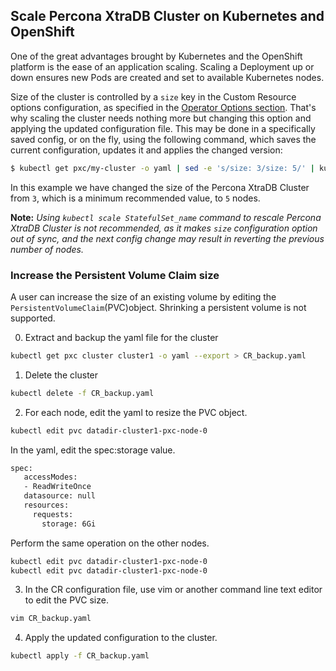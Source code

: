 Scale Percona XtraDB Cluster on Kubernetes and OpenShift
----------------------------------------------------------

One of the great advantages brought by Kubernetes and the OpenShift platform is the ease of an application scaling. Scaling a Deployment up or down ensures new Pods are created and set to available Kubernetes nodes.

Size of the cluster is controlled by a `size` key in the Custom Resource options configuration, as specified in the [Operator Options section](../configure/operator). That's why scaling the cluster needs nothing more but changing this option and applying the updated configuration file. This may be done in a specifically saved config, or on the fly, using the following command, which saves the current configuration, updates it and applies the changed version:

   ```bash
   $ kubectl get pxc/my-cluster -o yaml | sed -e 's/size: 3/size: 5/' | kubectl apply -f -
   ```

In this example we have changed the size of the Percona XtraDB Cluster from `3`, which is a minimum recommended value, to `5` nodes.

**Note:** *Using ```kubectl scale StatefulSet_name``` command to rescale Percona XtraDB Cluster is not recommended, as it makes `size` configuration option out of sync, and the next config change may result in reverting the previous number of nodes.*

### Increase the Persistent Volume Claim size

A user can increase the size of an existing volume by editing the `PersistentVolumeClaim`(PVC)object. Shrinking a persistent volume is not supported.

0. Extract and backup the yaml file for the cluster 

```bash
kubectl get pxc cluster cluster1 -o yaml --export > CR_backup.yaml
```

1. Delete the cluster

```bash
kubectl delete -f CR_backup.yaml
```

2. For each node, edit the yaml to resize the PVC object.

```bash
kubectl edit pvc datadir-cluster1-pxc-node-0
``` 

In the yaml, edit the spec:storage value.

```bash
spec:
   accessModes:
   - ReadWriteOnce
   datasource: null
   resources:
     requests:
       storage: 6Gi
```

Perform the same operation on the other nodes.

```bash
kubectl edit pvc datadir-cluster1-pxc-node-0
kubectl edit pvc datadir-cluster1-pxc-node-0
```

3. In the CR configuration file, use vim or another command line text editor to edit the PVC size.

 ```bash
vim CR_backup.yaml
```

4. Apply the updated configuration to the cluster.

```bash
kubectl apply -f CR_backup.yaml
```

